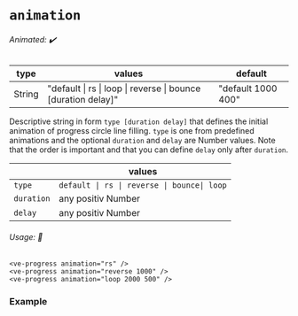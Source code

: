 # `animation`

###### Animated: ✔️

| type   | values                                                                 | default  |
| ------ | ---------------------------------------------------------------------- | -------- |
| String | "default \| rs \| loop \| reverse \| bounce [duration delay]"| "default 1000 400" |

Descriptive string in form `type [duration delay]` that defines the initial animation of progress circle line filling. 
`type` is one from predefined animations and the optional `duration` and `delay` are Number values. 
Note that the order is important and that you can define `delay` only after `duration`.


|            | values                                                                     |
| ---------- | ------------------------------------------------------------------------------- |
| `type`     | `default \| rs \| reverse \| bounce\| loop`                                     |
| `duration` | any positiv Number                                                              |
| `delay  `  | any positiv Number                                                              |

###### Usage: 📜

```vue
<ve-progress animation="rs" />
<ve-progress animation="reverse 1000" />
<ve-progress animation="loop 2000 500" />
```

### Example

<Animation>
<template #code="{ data }">
<CodeGroup>
<CodeGroupItem >

```vue:no-v-pre
<template>
  <ve-progress :progress="{{data.progress}}" animation="{{data.type}} {{data.duration}} {{data.delay}}"/>
</template>
```

</CodeGroupItem>
</CodeGroup>
</template>
</Animation>
